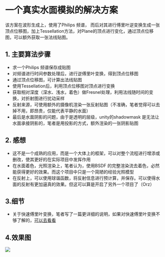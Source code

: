 # 一个真实水面模拟的解决方案

该方案在波形生成上，使用了Philips 频谱， 而后对其进行傅里叶逆变换生成一张顶点位移图，加上Tessellation方法，对Plane的顶点进行变化，通过顶点位移图，可以额外获取一张法线贴图。

## 1. 主要算法步骤

- 求一个Philips 频谱保存成贴图
- 对频谱进行时间参数处理后，进行逆傅里叶变换，得到顶点位移图
- 通过顶点位移图，可计算出法线贴图
- 使用Tessellation后，利用顶点位移图对顶点进行变换
- 获取相对深度（深水、浅水，着色）做Fresnel处理，利用法线随时间的变换，对折射图进行扰动采样
- 反射来源，可使用额外的摄像机渲染一张反射贴图（不准确，笔者觉得可以去掉不用，即昂贵，仅能代表平静的水面）
- 最后是水面阴影的问题，由于是透明的层级，unity的shadowmask 是无法让水面承接阴影的，笔者是用投影的方式，额外渲染的一张阴影贴图

## 2. 感想

-  这不是一个成熟的应用，而是一个大体上的框架，可以对整个流程进行增添或删改，使其更好的在实际项目中发挥作用
- 在水面着色，光照渲染上，笔者认为，使用BSDF 的完整渲染流去着色，必然能获得更好的效果。而这个项目中只是一个简陋的经验光照模型
- 在反射上，可以使用球谐函数，将反射信息进行预计算，并保存。可以使得水面的反射有更加逼真的效果。但这可以算是开启了另外一个项目了（Orz）

## 3.细节

- 关于快速傅里叶变换，笔者写了一篇更详细的说明，如果对快速傅里叶变换不够了解的，[可以去看看](https://losuffi.github.io/2018/10/16/Unity%E5%82%85%E9%87%8C%E5%8F%B6%E5%8F%98%E6%8D%A2%E7%9A%84%E5%BA%94%E7%94%A8%E2%80%94%E2%80%94%E7%9C%9F%E5%AE%9E%E6%B5%B7%E5%B9%B3%E9%9D%A2%E6%A8%A1%E6%8B%9F/)


## 4.效果图

![](https://github.com/losuffi/GraphicLab/raw/master/READMEPIC/A8.gif)

